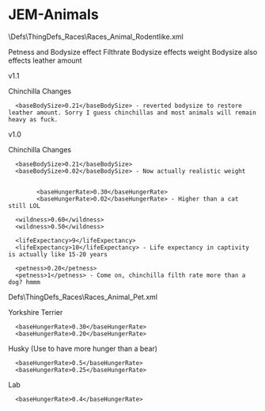 # JEM-Animals

\Defs\ThingDefs_Races\Races_Animal_Rodentlike.xml





Petness and Bodysize effect Filthrate
Bodysize effects weight
Bodysize also effects leather amount

v1.1

Chinchilla Changes

      <baseBodySize>0.21</baseBodySize> - reverted bodysize to restore leather amount. Sorry I guess chinchillas and most animals will remain heavy as fuck.

v1.0

Chinchilla Changes

      <baseBodySize>0.21</baseBodySize>
      <baseBodySize>0.02</baseBodySize> - Now actually realistic weight 
	
	  
			<baseHungerRate>0.30</baseHungerRate>
			<baseHungerRate>0.02</baseHungerRate> - Higher than a cat still LOL

      <wildness>0.60</wildness>
      <wildness>0.50</wildness>
	  
	  <lifeExpectancy>9</lifeExpectancy>
      <lifeExpectancy>10</lifeExpectancy> - Life expectancy in captivity is actually like 15-20 years
	  
	  <petness>0.20</petness>
      <petness>1</petness> - Come on, chinchilla filth rate more than a dog? hmmm
	  
	  
Defs\ThingDefs_Races\Races_Animal_Pet.xml


Yorkshire Terrier

      <baseHungerRate>0.30</baseHungerRate>
      <baseHungerRate>0.20</baseHungerRate>

	  
	  
Husky (Use to have more hunger than a bear)

      <baseHungerRate>0.5</baseHungerRate>
      <baseHungerRate>0.25</baseHungerRate>

	  
	  
Lab 

      <baseHungerRate>0.4</baseHungerRate>

	  
	  
	  
	  